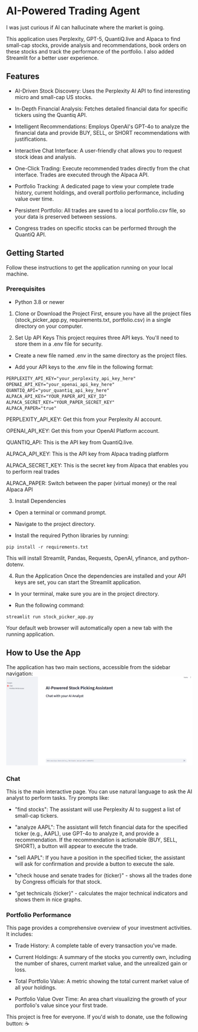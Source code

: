 # AI-Powered Trading Agent
I was just curious if AI can hallucinate where the market is going.

This application uses Perplexity, GPT-5, QuantiQ.live and Alpaca to find small-cap stocks, provide analysis and recommendations, book orders on these stocks and track the performance of the portfolio. I also added Streamlit for a better user experience. 

## Features
- AI-Driven Stock Discovery: Uses the Perplexity AI API to find interesting micro and small-cap US stocks.

- In-Depth Financial Analysis: Fetches detailed financial data for specific tickers using the Quantiq API.

- Intelligent Recommendations: Employs OpenAI's GPT-4o to analyze the financial data and provide BUY, SELL, or SHORT recommendations with justifications.

- Interactive Chat Interface: A user-friendly chat allows you to request stock ideas and analysis.

- One-Click Trading: Execute recommended trades directly from the chat interface. Trades are executed through the Alpaca API.

- Portfolio Tracking: A dedicated page to view your complete trade history, current holdings, and overall portfolio performance, including value over time.

- Persistent Portfolio: All trades are saved to a local portfolio.csv file, so your data is preserved between sessions.

- Congress trades on specific stocks can be performed through the QuantiQ API.  

## Getting Started
Follow these instructions to get the application running on your local machine.

### Prerequisites
- Python 3.8 or newer

1. Clone or Download the Project
First, ensure you have all the project files (stock_picker_app.py, requirements.txt, portfolio.csv) in a single directory on your computer.

2. Set Up API Keys
This project requires three API keys. You'll need to store them in a .env file for security.

- Create a new file named .env in the same directory as the project files.

- Add your API keys to the .env file in the following format:
```
PERPLEXITY_API_KEY="your_perplexity_api_key_here"
OPENAI_API_KEY="your_openai_api_key_here"
QUANTIQ_API="your_quantiq_api_key_here"
ALPACA_API_KEY="YOUR_PAPER_API_KEY_ID"
ALPACA_SECRET_KEY="YOUR_PAPER_SECRET_KEY"
ALPACA_PAPER="true"
```
PERPLEXITY_API_KEY: Get this from your Perplexity AI account.

OPENAI_API_KEY: Get this from your OpenAI Platform account.

QUANTIQ_API: This is the API key from QuantiQ.live.

ALPACA_API_KEY: This is the API key from Alpaca trading platform

ALPACA_SECRET_KEY: This is the secret key from Alpaca that enables you to perform real trades

ALPACA_PAPER: Switch between the paper (virtual money) or the real Alpaca API

3. Install Dependencies
- Open a terminal or command prompt.

- Navigate to the project directory.

- Install the required Python libraries by running:
```
pip install -r requirements.txt
```
This will install Streamlit, Pandas, Requests, OpenAI, yfinance, and python-dotenv.

4. Run the Application
Once the dependencies are installed and your API keys are set, you can start the Streamlit application.

- In your terminal, make sure you are in the project directory.

- Run the following command:
```
streamlit run stock_picker_app.py
```
Your default web browser will automatically open a new tab with the running application.

## How to Use the App
The application has two main sections, accessible from the sidebar navigation:
![alt text](image.png)

### Chat
This is the main interactive page. You can use natural language to ask the AI analyst to perform tasks. Try prompts like:

- "find stocks": The assistant will use Perplexity AI to suggest a list of small-cap tickers.

- "analyze AAPL": The assistant will fetch financial data for the specified ticker (e.g., AAPL), use GPT-4o to analyze it, and provide a recommendation. If the recommendation is actionable (BUY, SELL, SHORT), a button will appear to execute the trade.

- "sell AAPL": If you have a position in the specified ticker, the assistant will ask for confirmation and provide a button to execute the sale.

- "check house and senate trades for {ticker}" - shows all the trades done by Congress officials for that stock.

- "get technicals {ticker}" - calculates the major technical indicators and shows them in nice graphs. 

### Portfolio Performance
This page provides a comprehensive overview of your investment activities. It includes:

- Trade History: A complete table of every transaction you've made.

- Current Holdings: A summary of the stocks you currently own, including the number of shares, current market value, and the unrealized gain or loss.

- Total Portfolio Value: A metric showing the total current market value of all your holdings.

- Portfolio Value Over Time: An area chart visualizing the growth of your portfolio's value since your first trade.

This project is free for everyone. If you'd wish to donate, use the following button:
☕
<div id="paypal-container-Y8ZFC3QY42PPC"></div>
<script>
  paypal.HostedButtons({
    hostedButtonId: "Y8ZFC3QY42PPC",
  }).render("#paypal-container-Y8ZFC3QY42PPC")
</script>
